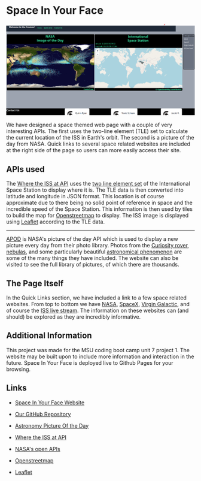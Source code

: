 # Space In Your Face

![thecosmos](thecosmos.png)

We have designed a space themed web page with a couple of very interesting APIs. The first uses the two-line element (TLE) set to calculate the current location of the ISS in Earth's orbit. The second is a picture of the day from NASA. Quick links to several space related websites are included at the right side of the page so users can more easily access their site.

## APIs used

The [Where the ISS at API](https://wheretheiss.at/) uses the [two line element set](https://en.wikipedia.org/wiki/Two-line_element_set) of the International Space Station to display where it is. The TLE data is then converted into latitude and longitude in JSON format. This location is of course approximate due to there being no solid point of reference in space and the incredible speed of the Space Station. This information is then used by tiles to build the map for [Openstreetmap](https://www.openstreetmap.org/) to display. The ISS image is displayed using [Leaflet](https://leafletjs.com/) according to the TLE data.

***

[APOD](https://apod.nasa.gov/apod/astropix.html) is NASA's picture of the day API which is used to display a new picture every day from their photo library. Photos from the [Curiosity rover](https://apod.nasa.gov/apod/ap210914.html), [nebulas](https://apod.nasa.gov/apod/ap210818.html), and some particularly beautiful [astronomical phenomenon](https://apod.nasa.gov/apod/ap210901.html) are some of the many things they have included. The website can also be visited to see the full library of pictures, of which there are thousands.

## The Page Itself

In the Quick Links section, we have included a link to a few space related websites. From top to bottom we have [NASA](https://www.nasa.gov/), [SpaceX](https://www.spacex.com/), [Virgin Galactic](http://www.virgingalactic.com/), and of course the [ISS live stream](https://www.nasa.gov/multimedia/nasatv/iss_ustream.html). The information on these websites can (and should) be explored as they are incredibly informative. 

## Additional Information

This project was made for the MSU coding boot camp unit 7 project 1. The website may be built upon to include more information and interaction in the future. Space In Your Face is deployed live to Github Pages for your browsing.

## Links

- [Space In Your Face Website](https://letqin.github.io/space-in-your-face/)

- [Our GitHub Repository](https://github.com/letqin/space-in-your-face)

- [Astronomy Picture Of the Day](https://apod.nasa.gov/apod/astropix.html)

- [Where the ISS at API](https://wheretheiss.at/)

- [NASA's open APIs](https://api.nasa.gov/)

- [Openstreetmap](https://www.openstreetmap.org/)

- [Leaflet](https://leafletjs.com/)